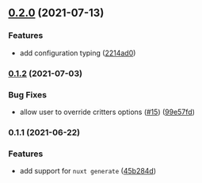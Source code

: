 ## [0.2.0](https://github.com/nuxt-community/critters-module/compare/0.1.2...0.2.0) (2021-07-13)


### Features

* add configuration typing ([2214ad0](https://github.com/nuxt-community/critters-module/commit/2214ad07ad3ca1c5ded157a68dda61c161d09817))

### [0.1.2](https://github.com/nuxt-community/critters-module/compare/0.1.1...0.1.2) (2021-07-03)


### Bug Fixes

* allow user to override critters options ([#15](https://github.com/nuxt-community/critters-module/issues/15)) ([99e57fd](https://github.com/nuxt-community/critters-module/commit/99e57fd4448f1109eccdc6c45ef3e66dec24bc92))

### 0.1.1 (2021-06-22)


### Features

* add support for `nuxt generate` ([45b284d](https://github.com/nuxt-community/critters-module/commit/45b284d5772842962c8d930687cfe94a81a1c96b))

